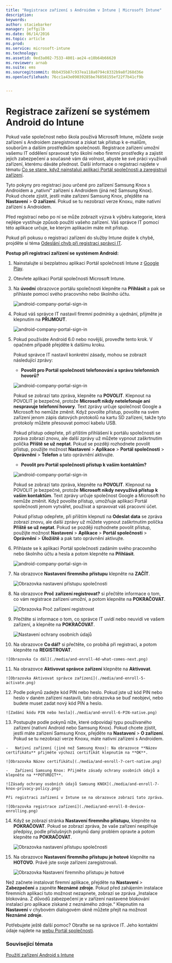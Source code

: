 ```yaml
---
title: "Registrace zařízení s Androidem v Intune | Microsoft Intune"
description: 
keywords: 
author: staciebarker
manager: jeffgilb
ms.date: 06/14/2016
ms.topic: article
ms.prod: 
ms.service: microsoft-intune
ms.technology: 
ms.assetid: 0ed3a002-7533-4001-ae24-e10b64b66620
ms.reviewer: arnab
ms.suite: ems
ms.sourcegitcommit: 0bb435b87c937ea118a0794c8332b9a8f268d36e
ms.openlocfilehash: 76cc1a43e09039285be76858155ef22f7b41cf9b


---
```



# Registrace zařízení se systémem Android do Intune

Pokud vaše společnost nebo škola používá Microsoft Intune, můžete svoje zařízení s Androidem zaregistrovat a získat tak přístup k e-mailům, souborům a dalším prostředkům společnosti. Registrace zařízení umožní vašemu IT oddělení spravovat tyto školní nebo firemní prostředky a zajistit jejich zabezpečení a současně vám dá volnost, abyste ke své práci využívali zařízení, kterému dáváte přednost. Další informace o registraci najdete v tématu [Co se stane, když nainstaluji aplikaci Portál společnosti a zaregistruji zařízení](what-happens-if-you-install-the-Company-Portal-app-and-enroll-your-device-in-intune-android.md).

Tyto pokyny pro registraci jsou určené pro zařízení Samsung Knox s Androidem a „nativní“ zařízení s Androidem (jiná než Samsung Knox). Pokud chcete zjistit, jestli máte zařízení Samsung Knox, přejděte na **Nastavení** &gt; **O zařízení**. Pokud se tu nezobrazí verze Knoxu, máte nativní zařízení s Androidem.

Před registrací nebo po ní se může zobrazit výzva k výběru kategorie, která nejlépe vystihuje způsob použití vašeho zařízení. Váš správce IT pomocí této aplikace určuje, ke kterým aplikacím máte mít přístup.

Pokud při pokusu o registraci zařízení do služby Intune dojde k chybě, projděte si téma [Odeslání chyb při registraci správci IT](send-enrollment-errors-to-your-it-administrator-android.md).

**Postup při registraci zařízení se systémem Android:**

1.  Nainstalujte si bezplatnou aplikaci Portál společnosti Intune z [Google Play](http://play.google.com/store/apps/details?id=com.microsoft.windowsintune.companyportal).

2.  Otevřete aplikaci Portál společnosti Microsoft Intune.

3.  Na **úvodní** obrazovce portálu společnosti klepněte na **Přihlásit** a pak se přihlaste pomocí svého pracovního nebo školního účtu.

    ![android-company-portal-sign-in](./media/and-enroll-0-welcome-screen.png)   

4.  Pokud váš správce IT nastavil firemní podmínky a ujednání, přijměte je klepnutím na **PŘIJMOUT**.

    ![android-company-portal-sign-in](./media/and-enroll-3-accept-terms.png)

5.  Pokud používáte Android 6.0 nebo novější, proveďte tento krok. V opačném případě přejděte k dalšímu kroku. 

    Pokud správce IT nastavil konkrétní zásady, mohou se zobrazit následující zprávy:
    -   **Povolit pro Portál společnosti telefonování a správu telefonních hovorů?**

    ![android-company-portal-sign-in](./media/and-enroll-3a-allow-phone-access.png)

    Pokud se zobrazí tato zpráva, klepněte na **POVOLIT**. Klepnout na POVOLIT je bezpečné, protože **Microsoft nikdy netelefonuje ani nespravuje telefonní hovory**. Text zprávy určuje společnost Google a Microsoft ho nemůže změnit. Když povolíte přístup, povolíte na svém zařízení jenom zápis datových protokolů na kartu SD zařízení, takže tyto protokoly můžete přesouvat pomocí kabelu USB.

    Pokud přístup odepřete, při příštím přihlášení k portálu společnosti se zpráva zobrazí znovu, ale další zprávy už můžete vypnout zaškrtnutím políčka **Příště se už neptat**.  Pokud se později rozhodnete povolit přístup, použijte možnost **Nastavení** &gt; **Aplikace** &gt; **Portál společnosti** &gt; **Oprávnění** &gt; **Telefon** a tato oprávnění aktivujte.

    -   **Povolit pro Portál společnosti přístup k vašim kontaktům?**

    ![android-company-portal-sign-in](./media/and-enroll-3b-allow-contacts-access.png)

    Pokud se zobrazí tato zpráva, klepněte na **POVOLIT**. Klepnout na POVOLIT je bezpečné, protože **Microsoft nikdy nevyužívá přístup k vašim kontaktům**. Text zprávy určuje společnost Google a Microsoft ho nemůže změnit. Když povolíte přístup, umožňuje aplikaci Portál společnosti jenom vytvářet, používat a spravovat váš pracovní účet.

    Pokud přístup odepřete, při příštím klepnutí na **Odeslat data** se zpráva zobrazí znovu, ale další zprávy už můžete vypnout zaškrtnutím políčka **Příště se už neptat**. Pokud se později rozhodnete povolit přístup, použijte možnost **Nastavení** &gt; **Aplikace** &gt; **Portál společnosti** &gt; **Oprávnění** &gt; **Úložiště** a pak tato oprávnění aktivujte.

6.  Přihlaste se k aplikaci Portál společnosti zadáním svého pracovního nebo školního účtu a hesla a potom klepněte na **Přihlásit**.

    ![android-company-portal-sign-in](./media/and-enroll-2-cp-sign-in.png)

7.  Na obrazovce **Nastavení firemního přístupu** klepněte na **ZAČÍT**.

    ![Obrazovka nastavení přístupu společnosti](./media/and-enroll-4a-comp-access-setup.png)

8.  Na obrazovce **Proč zařízení registrovat?** si přečtěte informace o tom, co vám registrace zařízení umožní, a potom klepněte na **POKRAČOVAT**.

    ![Obrazovka Proč zařízení registrovat](./media/and-enroll-4b-why-enroll.png)

9.  Přečtěte si informace o tom, co správce IT uvidí nebo neuvidí ve vašem zařízení, a klepněte na **POKRAČOVAT**.

    ![Nastavení ochrany osobních údajů](./media/and-enroll-4c-we-care-privacy.png)

10.  Na obrazovce **Co dál?** si přečtěte, co probíhá při registraci, a potom klepněte na **REGISTROVAT**.

    ![Obrazovka Co dál](./media/and-enroll-4d-what-comes-next.png)

11.  Na obrazovce **Aktivovat správce zařízení** klepněte na **Aktivovat**.

    ![Obrazovka Aktivovat správce zařízení](./media/and-enroll-5-activate.png)

12.  Podle pokynů zadejte kód PIN nebo heslo. Pokud jste už kód PIN nebo heslo v daném zařízení nastavili, tato obrazovka se buď neobjeví, nebo budete muset zadat nový kód PIN a heslo.

    ![Zadání kódu PIN nebo hesla](./media/and-enroll-6-PIN-native.png)

13.  Postupujte podle pokynů níže, které odpovídají typu používaného zařízení (nativní Android nebo Samsung Knox). Pokud chcete zjistit, jestli máte zařízení Samsung Knox, přejděte na **Nastavení** &gt; **O zařízení**. Pokud se tu nezobrazí verze Knoxu, máte nativní zařízení s Androidem.

    -   Nativní zařízení (jiné než Samsung Knox): Na obrazovce **Název certifikátu** přijměte výchozí certifikát klepnutím na **OK**.

    ![Obrazovka Název certifikátu](./media/and-enroll-7-cert-native.png)

    -   Zařízení Samsung Knox: Přijměte zásady ochrany osobních údajů a klepněte na **POTVRDIT**.

    ![Zásady ochrany osobních údajů Samsung KNOX](./media/and-enroll-7-knox-privacy-policy.png)

    Při registraci zařízení v Intune se na obrazovce zobrazí tato zpráva.

    ![Obrazovka registrace zařízení](./media/and-enroll-8-device-enrolling.png)

14. Když se zobrazí stránka **Nastavení firemního přístupu**, klepněte na **POKRAČOVAT**. Pokud se zobrazí zpráva, že vaše zařízení nesplňuje předpisy, podle příslušných pokynů daný problém opravte a potom klepněte na **POKRAČOVAT**.

    ![Obrazovka nastavení přístupu společnosti](./media/and-enroll-9-comp-access-setup.png)  

11. Na obrazovce **Nastavení firemního přístupu je hotové** klepněte na **HOTOVO**. Právě jste svoje zařízení zaregistrovali.

    ![Obrazovka Nastavení firemního přístupu je hotové](./media/and-enroll-10-comp-access-setup-complete.png)

Než začnete instalovat firemní aplikace, přejděte na **Nastavení** &gt; **Zabezpečení** a zapněte **Neznámé zdroje**. Pokud před zahájením instalace firemních aplikací tuto možnost nezapnete, zobrazí se zpráva „Instalace blokována. Z důvodů zabezpečení je v zařízení nastavené blokování instalací pro aplikace získané z neznámého zdroje.“ Klepnutím na **Nastavení** v chybovém dialogovém okně můžete přejít na možnost **Neznámé zdroje**.

Potřebujete ještě další pomoc? Obraťte se na správce IT. Jeho kontaktní údaje najdete na [webu Portál společnosti](http://portal.manage.microsoft.com).

### Související témata
[Použití zařízení Android s Intune](using-your-android-device-with-intune.md)



<!--HONumber=Jun16_HO2-->


